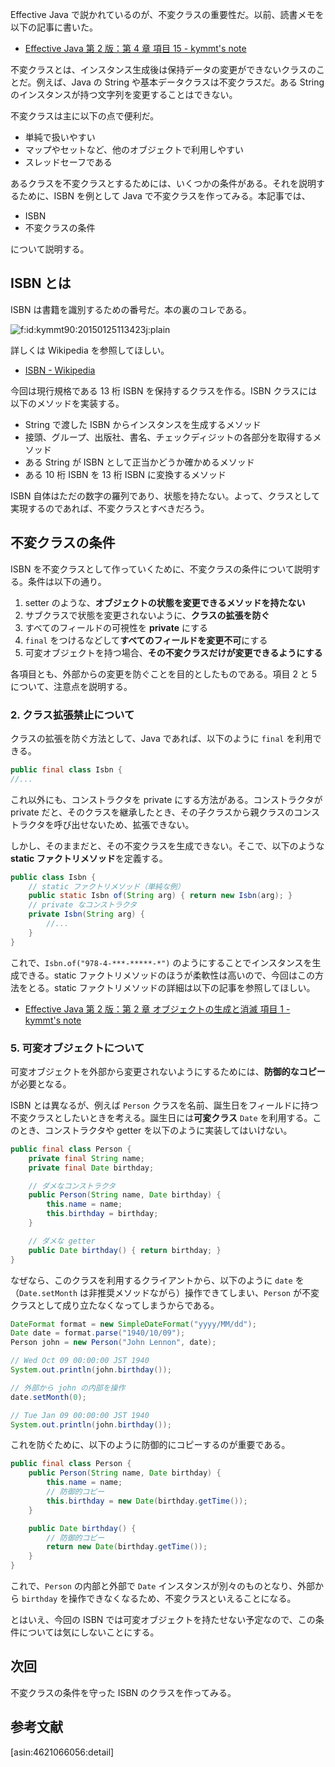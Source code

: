 <!-- ISBN を例として不変クラスを作ってみる (1) -->
Effective Java で説かれているのが、不変クラスの重要性だ。以前、読書メモを以下の記事に書いた。

- [Effective Java 第 2 版：第 4 章 項目 15 - kymmt's note](http://kymmt90.hatenablog.com/entry/effective-java_15)

不変クラスとは、インスタンス生成後は保持データの変更ができないクラスのことだ。例えば、Java の String や基本データクラスは不変クラスだ。ある String のインスタンスが持つ文字列を変更することはできない。

不変クラスは主に以下の点で便利だ。

- 単純で扱いやすい
- マップやセットなど、他のオブジェクトで利用しやすい
- スレッドセーフである

あるクラスを不変クラスとするためには、いくつかの条件がある。それを説明するために、ISBN を例として Java で不変クラスを作ってみる。本記事では、

- ISBN
- 不変クラスの条件

について説明する。

## ISBN とは

ISBN は書籍を識別するための番号だ。本の裏のコレである。

<p><span itemscope itemtype="http://schema.org/Photograph"><img src="http://cdn-ak.f.st-hatena.com/images/fotolife/k/kymmt90/20150125/20150125113423.jpg" alt="f:id:kymmt90:20150125113423j:plain" title="f:id:kymmt90:20150125113423j:plain" class="hatena-fotolife" itemprop="image"></span></p>

詳しくは Wikipedia を参照してほしい。

- [ISBN - Wikipedia](http://ja.wikipedia.org/wiki/ISBN)

今回は現行規格である 13 桁 ISBN を保持するクラスを作る。ISBN クラスには以下のメソッドを実装する。

- String で渡した ISBN からインスタンスを生成するメソッド
- 接頭、グループ、出版社、書名、チェックディジットの各部分を取得するメソッド
- ある String が ISBN として正当かどうか確かめるメソッド
- ある 10 桁 ISBN を 13 桁 ISBN に変換するメソッド

ISBN 自体はただの数字の羅列であり、状態を持たない。よって、クラスとして実現するのであれば、不変クラスとすべきだろう。

## 不変クラスの条件

ISBN を不変クラスとして作っていくために、不変クラスの条件について説明する。条件は以下の通り。

1. setter のような、**オブジェクトの状態を変更できるメソッドを持たない**
2. サブクラスで状態を変更されないように、**クラスの拡張を防ぐ**
3. すべてのフィールドの可視性を **private** にする
4. `final` をつけるなどして**すべてのフィールドを変更不可**にする
5. 可変オブジェクトを持つ場合、**その不変クラスだけが変更できるようにする**

各項目とも、外部からの変更を防ぐことを目的としたものである。項目 2 と 5 について、注意点を説明する。

### 2. クラス拡張禁止について

クラスの拡張を防ぐ方法として、Java であれば、以下のように `final` を利用できる。

```java
public final class Isbn {
//...
```

これ以外にも、コンストラクタを private にする方法がある。コンストラクタが private だと、そのクラスを継承したとき、その子クラスから親クラスのコンストラクタを呼び出せないため、拡張できない。

しかし、そのままだと、その不変クラスを生成できない。そこで、以下のような **static ファクトリメソッド**を定義する。

```java
public class Isbn {
    // static ファクトリメソッド（単純な例）
    public static Isbn of(String arg) { return new Isbn(arg); }
    // private なコンストラクタ
    private Isbn(String arg) {
        //...
    }
}
```

これで、`Isbn.of("978-4-***-*****-*")` のようにすることでインスタンスを生成できる。static ファクトリメソッドのほうが柔軟性は高いので、今回はこの方法をとる。static ファクトリメソッドの詳細は以下の記事を参照してほしい。

- [Effective Java 第 2 版：第 2 章 オブジェクトの生成と消滅 項目 1 - kymmt's note](http://kymmt90.hatenablog.com/entry/effective-java_1)

### 5. 可変オブジェクトについて

可変オブジェクトを外部から変更されないようにするためには、**防御的なコピー**が必要となる。

ISBN とは異なるが、例えば `Person` クラスを名前、誕生日をフィールドに持つ不変クラスとしたいときを考える。誕生日には**可変クラス** `Date` を利用する。このとき、コンストラクタや getter を以下のように実装してはいけない。

```java
public final class Person {
    private final String name;
    private final Date birthday;

    // ダメなコンストラクタ
    public Person(String name, Date birthday) {
        this.name = name;
     	this.birthday = birthday;
	}

    // ダメな getter
	public Date birthday() { return birthday; }
}
```

なぜなら、このクラスを利用するクライアントから、以下のように `date` を（`Date.setMonth` は非推奨メソッドながら）操作できてしまい、`Person` が不変クラスとして成り立たなくなってしまうからである。

```java
DateFormat format = new SimpleDateFormat("yyyy/MM/dd");
Date date = format.parse("1940/10/09");
Person john = new Person("John Lennon", date);

// Wed Oct 09 00:00:00 JST 1940
System.out.println(john.birthday());

// 外部から john の内部を操作
date.setMonth(0);

// Tue Jan 09 00:00:00 JST 1940
System.out.println(john.birthday());
```

これを防ぐために、以下のように防御的にコピーするのが重要である。

```java
public final class Person {
    public Person(String name, Date birthday) {
        this.name = name;
        // 防御的コピー
     	this.birthday = new Date(birthday.getTime());
    }

    public Date birthday() {
	    // 防御的コピー
		return new Date(birthday.getTime());
	}
}
```

これで、`Person` の内部と外部で `Date` インスタンスが別々のものとなり、外部から `birthday` を操作できなくなるため、不変クラスといえることになる。

とはいえ、今回の ISBN では可変オブジェクトを持たせない予定なので、この条件については気にしないことにする。

## 次回

不変クラスの条件を守った ISBN のクラスを作ってみる。

## 参考文献

[asin:4621066056:detail]

